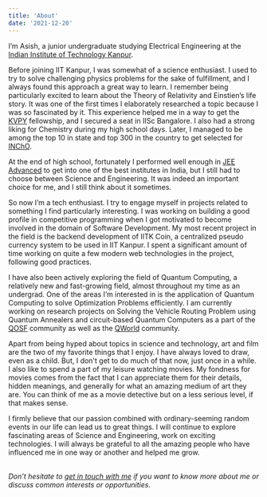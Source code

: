 ```yaml
---
title: 'About'
date: '2021-12-20'
---
```


I’m Asish, a junior undergraduate studying Electrical Engineering at the [Indian Institute of Technology Kanpur](https://www.iitk.ac.in/).

Before joining IIT Kanpur, I was somewhat of a science enthusiast. I used to try to solve challenging physics problems for the sake of fulfillment, and I always found this approach a great way to learn. I remember being particularly excited to learn about the Theory of Relativity and Einstien’s life story. It was one of the first times I elaborately researched a topic because I was so fascinated by it. This experience helped me in a way to get the [KVPY](http://www.kvpy.iisc.ernet.in/main/about.htm) fellowship, and I secured a seat in IISc Bangalore. I also had a strong liking for Chemistry during my high school days. Later, I managed to be among the top 10 in state and top 300 in the country to get selected for [INChO](https://chem.hbcse.tifr.res.in/in-india/).

At the end of high school, fortunately I performed well enough in [JEE Advanced](https://en.wikipedia.org/wiki/Joint_Entrance_Examination_%E2%80%93_Advanced) to get into one of the best institutes in India, but I still had to choose between Science and Engineering. It was indeed an important choice for me, and I still think about it sometimes.

So now I’m a tech enthusiast. I try to engage myself in projects related to something I find particularly interesting. I was working on building a good profile in competitive programming when I got motivated to become involved in the domain of Software Development. My most recent project in the field is the backend development of IITK Coin, a centralized pseudo currency system to be used in IIT Kanpur. I spent a significant amount of time working on quite a few modern web technologies in the project, following good practices.

I have also been actively exploring the field of Quantum Computing, a relatively new and fast-growing field, almost throughout my time as an undergrad. One of the areas I’m interested in is the application of Quantum Computing to solve Optimization Problems efficiently. I am currently working on research projects on Solving the Vehicle Routing Problem using Quantum Annealers and circuit-based Quantum Computers as a part of the [QOSF](https://qosf.org/) community as well as the [QWorld](https://qworld.net/) community.

Apart from being hyped about topics in science and technology, art and film are the two of my favorite things that I enjoy. I have always loved to draw, even as a child. But, I don't get to do much of that now, just once in a while. I also like to spend a part of my leisure watching movies. My fondness for movies comes from the fact that I can appreciate them for their details, hidden meanings, and generally for what an amazing medium of art they are. You can think of me as a movie detective but on a less serious level, if that makes sense.

I firmly believe that our passion combined with ordinary-seeming random events in our life can lead us to great things. I will continue to explore fascinating areas of Science and Engineering, work on exciting technologies. I will always be grateful to all the amazing people who have influenced me in one way or another and helped me grow.

\
*Don’t hesitate to [get in touch with me](https://asishmandoi.github.io/contact) if you want to know more about me or discuss common interests or opportunities.*